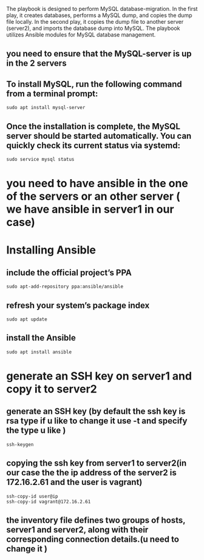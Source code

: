 The playbook is designed to perform MySQL database-migration. In the first play, it creates databases, performs a MySQL dump, and copies the dump file locally. In the second play, it copies the dump file to another server (server2), and imports the database dump into MySQL. The playbook utilizes Ansible modules for MySQL database management.

## you  need to ensure that the MySQL-server is up in the 2 servers
## To install MySQL, run the following command from a terminal prompt:
```
sudo apt install mysql-server
```
## Once the installation is complete, the MySQL server should be started automatically. You can quickly check its current status via systemd:
```
sudo service mysql status
```
# you need to have ansible in the one of the servers or an other server ( we have ansible in server1 in our case)

# Installing Ansible
##  include the official project’s PPA
```
sudo apt-add-repository ppa:ansible/ansible
```
## refresh your system’s package index
```
sudo apt update
```
## install the Ansible 
```
sudo apt install ansible
```

# generate an SSH key on server1 and copy it to server2
## generate an SSH key (by default the ssh key is rsa type if u like to change it use -t and specify the type u like  )
``` 
ssh-keygen
```
## copying the ssh key from server1 to server2(in our case the the ip address of the server2 is 172.16.2.61 and the user is vagrant)
```
ssh-copy-id user@ip
ssh-copy-id vagrant@172.16.2.61
```
## the inventory file  defines two groups of hosts, server1 and server2, along with their corresponding connection details.(u need to change it )



